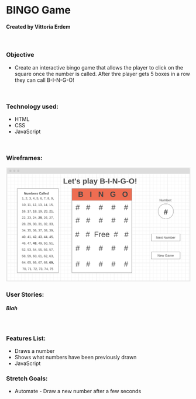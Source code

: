 # **BINGO Game**
#### Created by Vittoria Erdem
<br>

### **Objective**
* Create an interactive bingo game that allows the player to click on the square once the number is called. After thre player gets 5 boxes in a row they can call B-I-N-G-O!

<br>

### **Technology used:**
* HTML
* CSS
* JavaScript

<br>

### **Wireframes:**
![bingo-wireframe](imgs/bingo-wireframe1.png)
<br>

### **User Stories:**
##### Blah

<br>

### **Features List:**
* Draws a number
* Shows what numbers have been previously drawn
* JavaScript



### **Stretch Goals:**
* Automate - Draw a new number after a few seconds
